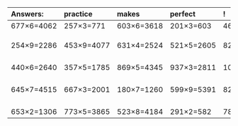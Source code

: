 | Answers: | practice | makes | perfect | ! |
| :--- | :--- | :--- | :--- | :--- |
| 677×6=4062 | 257×3=771 | 603×6=3618 | 201×3=603 | 463×8=3704 | 
|   |   |   |   |   | 
|   |   |   |   |   | 
|   |   |   |   |   | 
| 254×9=2286 | 453×9=4077 | 631×4=2524 | 521×5=2605 | 825×5=4125 | 
|   |   |   |   |   | 
|   |   |   |   |   | 
|   |   |   |   |   | 
|   |   |   |   |   | 
| 440×6=2640 | 357×5=1785 | 869×5=4345 | 937×3=2811 | 102×8=816 | 
|   |   |   |   |   | 
|   |   |   |   |   | 
|   |   |   |   |   | 
|   |   |   |   |   | 
| 645×7=4515 | 667×3=2001 | 180×7=1260 | 599×9=5391 | 826×4=3304 | 
|   |   |   |   |   | 
|   |   |   |   |   | 
|   |   |   |   |   | 
|   |   |   |   |   | 
| 653×2=1306 | 773×5=3865 | 523×8=4184 | 291×2=582 | 780×5=3900 | 

